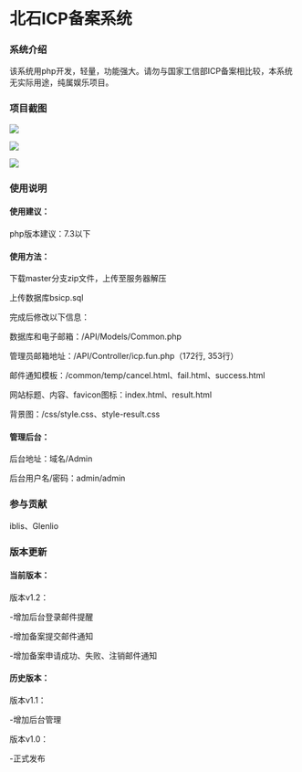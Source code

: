 # 北石ICP备案系统

### 系统介绍
该系统用php开发，轻量，功能强大。请勿与国家工信部ICP备案相比较，本系统无实际用途，纯属娱乐项目。

### 项目截图

![](https://dd-static.jd.com/ddimg/jfs/t1/205895/31/11684/1190478/616c136dEb111777b/d31cd9587331980a.png)

![](https://dd-static.jd.com/ddimg/jfs/t1/205966/33/11640/1248145/616c13a3Eb0e12366/205e57c0147d0e87.png)

![](https://dd-static.jd.com/ddimg/jfs/t1/216925/7/752/1403517/616c13f9E45cae3a3/cf54d3958efde93a.png)

### 使用说明

#### 使用建议：

php版本建议：7.3以下

#### 使用方法：

下载master分支zip文件，上传至服务器解压

上传数据库bsicp.sql

完成后修改以下信息：

数据库和电子邮箱：/API/Models/Common.php

管理员邮箱地址：/API/Controller/icp.fun.php（172行, 353行）

邮件通知模板：/common/temp/cancel.html、fail.html、success.html

网站标题、内容、favicon图标：index.html、result.html

背景图：/css/style.css、style-result.css

#### 管理后台：

后台地址：域名/Admin

后台用户名/密码：admin/admin

### 参与贡献

iblis、Glenlio

### 版本更新

#### 当前版本：

版本v1.2：

-增加后台登录邮件提醒

-增加备案提交邮件通知

-增加备案申请成功、失败、注销邮件通知

#### 历史版本：

版本v1.1：

-增加后台管理

版本v1.0：

-正式发布

